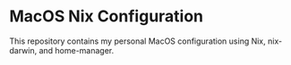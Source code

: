 # MacOS Nix Configuration

This repository contains my personal MacOS configuration using Nix, nix-darwin, and home-manager.
